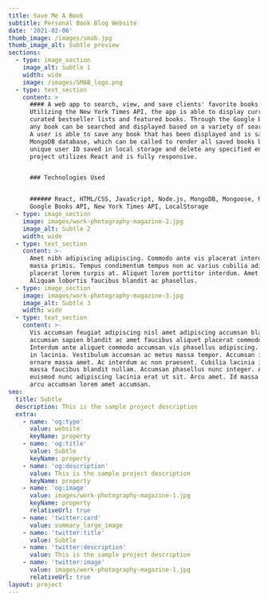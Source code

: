 ```yaml
---
title: Save Me A Book
subtitle: Personal Book Blog Website
date: '2021-02-06'
thumb_image: /images/smab.jpg
thumb_image_alt: Subtle preview
sections:
  - type: image_section
    image_alt: Subtle 1
    width: wide
    image: /images/SMAB_logo.png
  - type: text_section
    content: >
      #### A web app to search, view, and save clients' favorite books.
      Utilizing the New York Times API, the app is able to display current
      curated bestseller lists and featured books. Through the Google Books API,
      any book can be searched and displayed based on a variety of search terms.
      A user is able to save any book that has been displayed and is saved to a
      MongoDB database, which can be called to render all saved books based on a
      unique user ID saved in local storage and delete any specified entry. This
      project utilizes React and is fully responsive.


      ### Technologies Used


      ###### React, HTML/CSS, JavaScript, Node.js, MongoDB, Mongoose, REST API,
      Google Books API, New York Times API, LocalStorage
  - type: image_section
    image: images/work-photography-magazine-2.jpg
    image_alt: Subtle 2
    width: wide
  - type: text_section
    content: >-
      Amet nibh adipiscing adipiscing. Commodo ante vis placerat interdum massa
      massa primis. Tempus condimentum tempus non ac varius cubilia adipiscing
      placerat lorem turpis at. Aliquet lorem porttitor interdum. Amet lacus.
      Aliquam lobortis faucibus blandit ac phasellus.
  - type: image_section
    image: images/work-photography-magazine-3.jpg
    image_alt: Subtle 3
    width: wide
  - type: text_section
    content: >-
      Vis accumsan feugiat adipiscing nisl amet adipiscing accumsan blandit
      accumsan sapien blandit ac amet faucibus aliquet placerat commodo.
      Interdum ante aliquet commodo accumsan vis phasellus adipiscing. Ornare a
      in lacinia. Vestibulum accumsan ac metus massa tempor. Accumsan in lacinia
      ornare massa amet. Ac interdum ac non praesent. Cubilia lacinia interdum
      massa faucibus blandit nullam. Accumsan phasellus nunc integer. Accumsan
      euismod nunc adipiscing lacinia erat ut sit. Arcu amet. Id massa aliquet
      arcu accumsan lorem amet accumsan.
seo:
  title: Subtle
  description: This is the sample project description
  extra:
    - name: 'og:type'
      value: website
      keyName: property
    - name: 'og:title'
      value: Subtle
      keyName: property
    - name: 'og:description'
      value: This is the sample project description
      keyName: property
    - name: 'og:image'
      value: images/work-photography-magazine-1.jpg
      keyName: property
      relativeUrl: true
    - name: 'twitter:card'
      value: summary_large_image
    - name: 'twitter:title'
      value: Subtle
    - name: 'twitter:description'
      value: This is the sample project description
    - name: 'twitter:image'
      value: images/work-photography-magazine-1.jpg
      relativeUrl: true
layout: project
---
```


